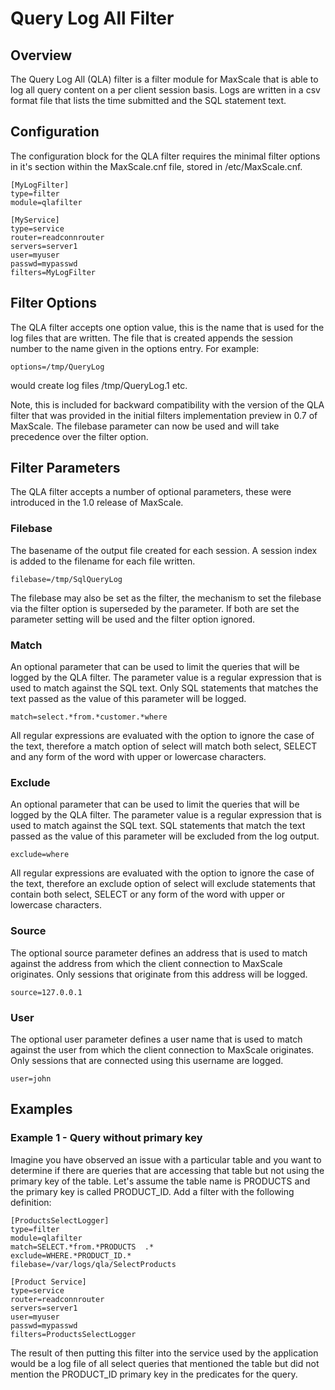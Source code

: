 # Query Log All Filter

## Overview

The  Query Log All (QLA)  filter  is  a  filter  module  for  MaxScale  that  is  able  to  log  all  query  content  on  a  per  client session  basis.  Logs  are  written  in  a  csv  format  file  that  lists  the  time  submitted  and  the  SQL statement  text.

## Configuration

The  configuration  block  for  the  QLA  filter  requires  the  minimal  filter  options  in  it's  section  within  the  MaxScale.cnf  file,  stored  in  /etc/MaxScale.cnf.
```
[MyLogFilter]
type=filter
module=qlafilter

[MyService]
type=service
router=readconnrouter
servers=server1
user=myuser
passwd=mypasswd
filters=MyLogFilter
```

## Filter Options

The  QLA  filter  accepts  one  option  value,  this  is  the  name  that  is  used  for  the  log  files  that  are written.  The  file  that  is  created  appends  the  session  number  to  the  name  given  in  the  options entry.  For example:

```
options=/tmp/QueryLog
```

would  create  log  files  /tmp/QueryLog.1  etc.

Note,  this  is  included  for  backward  compatibility  with  the  version  of  the  QLA  filter  that  was provided  in  the  initial  filters  implementation  preview  in  0.7  of  MaxScale.  The  filebase  parameter  can  now  be  used  and  will  take  precedence  over  the  filter  option.

## Filter Parameters

The  QLA  filter  accepts  a  number  of  optional  parameters,  these  were  introduced  in  the  1.0  release  of  MaxScale.

### Filebase

The  basename  of  the  output  file  created  for  each  session.  A  session  index  is  added  to  the  filename  for  each  file  written.

```
filebase=/tmp/SqlQueryLog
```

The  filebase  may  also  be  set  as  the  filter,  the  mechanism  to  set  the  filebase  via  the  filter  option  is  superseded  by  the  parameter.  If  both  are  set  the  parameter  setting  will  be  used  and  the  filter  option  ignored.

### Match

An  optional  parameter  that  can  be  used  to  limit  the  queries  that  will  be  logged  by  the  QLA  filter.  The  parameter  value  is  a  regular  expression  that  is  used  to  match  against  the  SQL  text.  Only  SQL  statements  that  matches  the  text  passed  as  the  value  of  this  parameter  will  be  logged.

```
match=select.*from.*customer.*where
```

All  regular  expressions  are  evaluated  with  the  option  to  ignore  the  case  of  the  text,  therefore  a  match  option  of  select  will  match  both  select,  SELECT  and  any  form  of  the  word  with  upper  or  lowercase  characters.

### Exclude

An  optional  parameter  that  can  be  used  to  limit  the  queries  that  will  be  logged  by  the  QLA  filter.  The  parameter  value  is  a  regular  expression  that  is  used  to  match  against  the  SQL  text.  SQL  statements  that  match  the  text  passed  as  the  value  of  this  parameter  will  be  excluded  from  the  log  output.

```
exclude=where
```

All  regular  expressions  are  evaluated  with  the  option  to  ignore  the  case  of  the  text,  therefore  an  exclude  option  of  select  will  exclude  statements  that  contain  both  select,  SELECT  or  any  form  of  the  word  with  upper  or  lowercase  characters.

### Source

The  optional  source  parameter  defines  an  address  that  is  used  to  match  against  the  address  from  which  the  client  connection  to  MaxScale  originates.  Only  sessions  that  originate  from  this  address  will  be  logged.

```
source=127.0.0.1
```

### User

The  optional  user  parameter  defines  a  user  name  that  is  used  to  match  against  the  user  from  which  the  client  connection  to  MaxScale  originates.  Only  sessions  that  are  connected  using  this  username  are  logged.

```
user=john
```

## Examples

### Example 1 - Query without primary key

Imagine  you  have  observed  an  issue  with  a  particular  table  and  you  want  to  determine  if  there  are  queries  that  are  accessing  that  table  but  not  using  the  primary  key  of  the  table.  Let's  assume  the  table  name  is  PRODUCTS  and  the  primary  key  is  called  PRODUCT_ID.    Add  a  filter  with  the  following  definition:

```
[ProductsSelectLogger]
type=filter
module=qlafilter
match=SELECT.*from.*PRODUCTS  .*
exclude=WHERE.*PRODUCT_ID.*
filebase=/var/logs/qla/SelectProducts

[Product Service]
type=service
router=readconnrouter
servers=server1
user=myuser
passwd=mypasswd
filters=ProductsSelectLogger
```

The  result  of  then  putting  this  filter  into  the  service  used  by  the  application  would  be  a  log  file  of  all  select  queries  that  mentioned  the  table  but  did  not  mention  the  PRODUCT_ID  primary  key  in  the  predicates  for  the  query.
